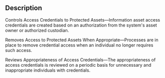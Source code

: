 ## Description

Controls Access Credentials to Protected Assets—Information asset access credentials are created based on an authorization from the system's asset owner or authorized custodian.

Removes Access to Protected Assets When Appropriate—Processes are in place to remove credential access when an individual no longer requires such access.

Reviews Appropriateness of Access Credentials—The appropriateness of access credentials is reviewed on a periodic basis for unnecessary and inappropriate individuals with credentials.
